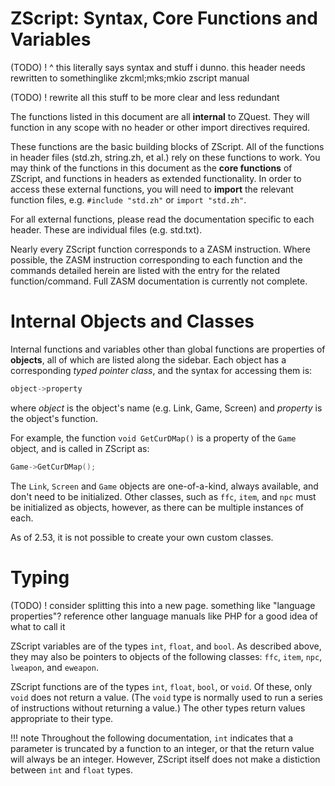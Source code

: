 # ZScript: Syntax, Core Functions and Variables

(TODO) ! ^ this literally says syntax and stuff i dunno. this header needs rewritten to somethinglike zkcml;mks;mkio zscript manual

(TODO) ! rewrite all this stuff to be more clear and less redundant

The functions listed in this document are all **internal** to ZQuest. They will function in any scope with no header or other import directives required.

These functions are the basic building blocks of ZScript. All of the functions in header files (std.zh, string.zh, et al.) rely on these functions to work. You may think of the functions in this document as the **core functions** of ZScript, and functions in headers as extended functionality. In order to access these external functions, you will need to **import** the relevant function files, e.g. `#include "std.zh"` or `import "std.zh"`.

For all external functions, please read the documentation specific to each header. These are individual files (e.g. std.txt).

Nearly every ZScript function corresponds to a ZASM instruction. Where possible, the ZASM instruction corresponding to each function and the commands detailed herein are listed with the entry for the related function/command. Full ZASM documentation is currently not complete.

# Internal Objects and Classes

Internal functions and variables other than global functions are properties of **objects**, all of which are listed along the sidebar. Each object has a corresponding *typed pointer class*, and the syntax for accessing them is:

```C
object->property
```
	
where *object* is the object's name (e.g. Link, Game, Screen) and *property* is the object's function.

For example, the function `void GetCurDMap()` is a property of the `Game` object, and is called in ZScript as:

```C
Game->GetCurDMap();
```

The `Link`, `Screen` and `Game` objects are one-of-a-kind, always available, and don't need to be initialized. Other classes, such as `ffc`, `item`, and `npc` must be initialized as objects, however, as there can be multiple instances of each.

As of 2.53, it is not possible to create your own custom classes.

# Typing

(TODO) ! consider splitting this into a new page. something like "language properties"? reference other language manuals like PHP for a good idea of what to call it

ZScript variables are of the types `int`, `float`, and `bool`. As described above, they may also be pointers to objects of the following classes: `ffc`, `item`, `npc`, `lweapon`, and `eweapon`.

ZScript functions are of the types `int`, `float`, `bool`, or `void`. Of these, only `void` does not return a value. (The `void` type is normally used to run a series of instructions without returning a value.) The other types return values appropriate to their type.

!!! note
	Throughout the following documentation, `int` indicates that a parameter is truncated by a function to an integer, or that the return value will always be an integer. However, ZScript itself does not make a distiction between `int` and `float` types.